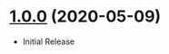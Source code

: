 <a name="1.0.0"></a>
# [1.0.0](https://github.com/flextype-themes/noir) (2020-05-09)
* Initial Release
